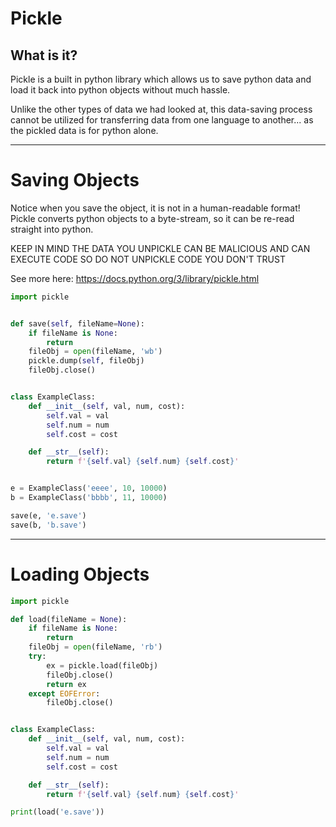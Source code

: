 # Pickle

## What is it?
Pickle is a built in python library which allows
us to save python data and load it back into python objects
without much hassle. 

Unlike the other types of data we had looked at, this
data-saving process cannot be utilized for transferring data from one
language to another... as the pickled data is for python alone.

----

# Saving Objects

Notice when you save the object, it is not in a human-readable
format! Pickle converts python objects to a byte-stream, so
it can be re-read straight into python. 

KEEP IN MIND THE DATA YOU UNPICKLE CAN BE MALICIOUS AND 
CAN EXECUTE CODE SO DO NOT UNPICKLE CODE YOU DON'T TRUST

See more here: https://docs.python.org/3/library/pickle.html

```python
import pickle


def save(self, fileName=None):
    if fileName is None:
        return
    fileObj = open(fileName, 'wb')
    pickle.dump(self, fileObj)
    fileObj.close()


class ExampleClass:
    def __init__(self, val, num, cost):
        self.val = val
        self.num = num
        self.cost = cost

    def __str__(self):
        return f'{self.val} {self.num} {self.cost}'


e = ExampleClass('eeee', 10, 10000)
b = ExampleClass('bbbb', 11, 10000)

save(e, 'e.save')
save(b, 'b.save')
```

---


# Loading Objects

```python
import pickle

def load(fileName = None):
    if fileName is None:
        return
    fileObj = open(fileName, 'rb')
    try:
        ex = pickle.load(fileObj)
        fileObj.close()
        return ex
    except EOFError:
        fileObj.close()


class ExampleClass:
    def __init__(self, val, num, cost):
        self.val = val
        self.num = num
        self.cost = cost

    def __str__(self):
        return f'{self.val} {self.num} {self.cost}'

print(load('e.save'))
```